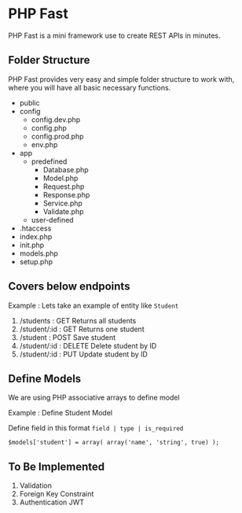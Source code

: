 # PHP Fast
PHP Fast is a mini framework use to create REST APIs in minutes.



## Folder Structure
PHP Fast provides very easy and simple folder structure to work with, where you will have all basic necessary functions.

- public
- config
  - config.dev.php
  - config.php
  - config.prod.php
  - env.php
- app
  - predefined
    - Database.php
    - Model.php
    - Request.php
    - Response.php
    - Service.php
    - Validate.php
  - user-defined
- .htaccess
- index.php
- init.php
- models.php
- setup.php               



## Covers below endpoints

Example : Lets take an example of entity like `Student`

1. /students        : GET       Returns all students
2. /student/:id     : GET       Returns one student
3. /student         : POST      Save student
4. /student/:id     : DELETE    Delete student by ID
5. /student/:id     : PUT       Update student by ID



## Define Models
We are using PHP associative arrays to define model

Example : Define Student Model

Define field in this format
`field | type | is_required`

`$models['student'] = array(
  array('name', 'string', true)
);`



## To Be Implemented
1. Validation
2. Foreign Key Constraint
3. Authentication JWT


